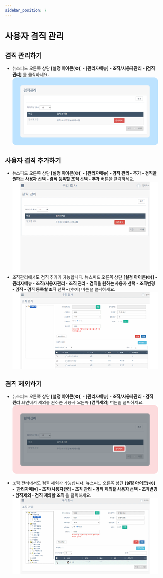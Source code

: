 ```yaml
---
sidebar_position: 7
---
```


# 사용자 겸직 관리

## 겸직 관리하기

- 뉴스피드 오른쪽 상단 **[설정 아이콘(⚙️)] - [관리자메뉴] - 조직/사용자관리 - [겸직 관리]** 를 클릭하세요.
    ![겸직 관리하기](./img/0701.png)

## 사용자 겸직 추가하기

- 뉴스피드 오른쪽 상단 **[설정 아이콘(⚙️)] - [관리자메뉴] - 겸직 관리 - 추가 - 겸직을 원하는 사용자 선택 - 겸직 등록할 조직 선택 - 추가** 버튼을 클릭하세요.
    ![사용자 겸직 추가하기](./img/0702.gif)
- 조직관리에서도 겸직 추가가 가능합니다. 뉴스피드 오른쪽 상단 **[설정 아이콘(⚙️)] - 관리자메뉴 - 조직/사용자관리 - 조직 관리 - 겸직을 원하는 사용자 선택 - 조직변경 - 겸직 - 겸직 등록할 조직 선택 - [추가]** 버튼을 클릭하세요.
    ![사용자 겸직 추가하기](./img/0703.gif)

## 겸직 제외하기

- 뉴스피드 오른쪽 상단 **[설정 아이콘(⚙️)] - [관리자메뉴] - 조직/사용자관리 - 겸직 관리** 화면에서 제외를 원하는 사용자 오른쪽 **[겸직제외]** 버튼을 클릭하세요.
    ![겸직 제외하기](./img/0704.png)
    <br/><br/>
- 조직 관리에서도 겸직 제외가 가능합니다. 뉴스피드 오른쪽 상단 **[설정 아이콘(⚙️)] - [관리자메뉴] - 조직/사용자관리 - 조직 관리 - 겸직 제외할 사용자 선택 - 조직변경 - 겸직제외 - 겸직 제외할 조직** 을 클릭하세요.
    ![겸직 제외하기](./img/0705.gif)